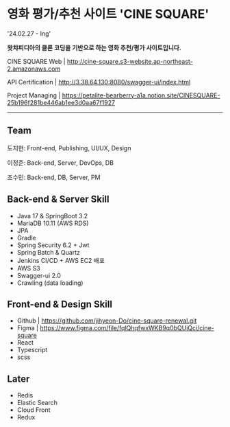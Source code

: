# 영화 평가/추천 사이트 'CINE SQUARE'
'24.02.27 - Ing'

<b>왓챠피디아의 클론 코딩을 기반으로 하는 영화 추천/평가 사이트입니다.</b>

CINE SQUARE Web | http://cine-square.s3-website.ap-northeast-2.amazonaws.com

API Certification | http://3.38.64.130:8080/swagger-ui/index.html

Project Managing | https://petalite-bearberry-a1a.notion.site/CINESQUARE-25b196f281be446ab1ee3d0aa67f1927

---

## Team
도지현: Front-end, Publishing, UI/UX, Design

이정준: Back-end, Server, DevOps, DB

조수민: Back-end, DB, Server, PM


## Back-end & Server Skill
- Java 17 & SpringBoot 3.2
- MariaDB 10.11 (AWS RDS)
- JPA
- Gradle
- Spring Security 6.2 + Jwt
- Spring Batch & Quartz
- Jenkins CI/CD + AWS EC2 배포
- AWS S3
- Swagger-ui 2.0
- Crawling (data loading)

## Front-end & Design Skill
- Github | https://github.com/jihyeon-Do/cine-square-renewal.git
- Figma | https://www.figma.com/file/fqlQhqfwxWKB9q0bQUiQci/cine-square
- React
- Typescript
- scss


## Later
- Redis
- Elastic Search
- Cloud Front
- Redux
